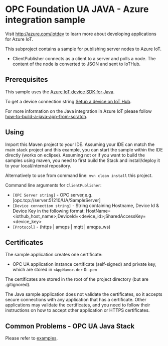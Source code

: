# OPC Foundation UA JAVA - Azure integration sample

Visit http://azure.com/iotdev to learn more about developing applications for Azure IoT.

This subproject contains a sample for publishing server nodes to Azure IoT.

* ClientPublisher connects as a client to a server and polls a node. The content of the node is converted to JSON and sent to IoTHub.

## Prerequisites

This sample uses the [Azure IoT device SDK for Java](https://github.com/Azure/azure-iot-sdks/blob/master/java/device/readme.md).

To get a device connection string [Setup a device on IoT Hub](https://github.com/Azure/azure-iot-sdks/blob/master/doc/setup_iothub.md). 

For more information on the Java integration in Azure IoT please follow [how-to-build-a-java-app-from-scratch](https://azure.microsoft.com/documentation/articles/iot-hub-java-java-getstarted/).

## Using
Import this Maven project to your IDE. Assuming your IDE can match the main stack project and this example, you can start the sample within the IDE directly (works on eclipse). Assuming not or if you want to build the samples using maven, you need to first build the Stack and install/deploy it to your local/internal repository. 

Alternatively to use from command line: ```mvn clean install``` this project. 

Command line arguments for ```ClientPublisher```:
* ```[OPC Server string]``` - OPC server,e.g. [opc.tcp://server:51210/UA/SampleServer]
* ```[Device connection string]``` - String containing Hostname, Device Id & Device Key in the following format: HostName=<iothub_host_name>;DeviceId=<device_id>;SharedAccessKey=<device_key>	
* ```[Protocol]``` - (https | amqps | mqtt | amqps_ws)

## Certificates

The sample application creates one certificate:

* OPC UA application instance certificate (self-signed) and private key, which are stored in ```<AppName>.der``` & ```.pem```

The certificates are stored in the root of the project directory (but are .gitignored).

The Java sample application does not validate the certificates, so it accepts secure connections with any application that has a certificate. Other applications may validate the certificates, and you need to follow their instructions on how to accept other application or HTTPS certificates.

## Common Problems - OPC UA Java Stack

Please refer to [examples](../basic/README.md).


